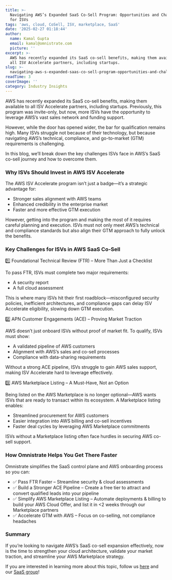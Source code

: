 ```yaml
---
title: >-
  Navigating AWS’s Expanded SaaS Co-Sell Program: Opportunities and Challenges
  for ISVs
tags: 'aws, cloud, CoSell, ISV, marketplace, SaaS'
date: '2025-02-27 01:18:44'
author:
  name: Kamal Gupta
  email: kamal@omnistrate.com
  picture: ''
excerpt: >-
  AWS has recently expanded its SaaS co-sell benefits, making them available to
  all ISV Accelerate partners, including startups.
slug: >-
  navigating-aws-s-expanded-saas-co-sell-program-opportunities-and-challenges-for-isvs
readTime: 3
coverImage: ''
category: Industry Insights
---
```


AWS has recently expanded its SaaS co-sell benefits, making them available to all ISV Accelerate partners, including startups. Previously, this program was invite-only, but now, more ISVs have the opportunity to leverage AWS’s vast sales network and funding support.

However, while the door has opened wider, the bar for qualification remains high. Many ISVs struggle not because of their technology, but because navigating AWS’s technical, compliance, and go-to-market (GTM) requirements is challenging.

In this blog, we’ll break down the key challenges ISVs face in AWS’s SaaS co-sell journey and how to overcome them.


### Why ISVs Should Invest in AWS ISV Accelerate


The AWS ISV Accelerate program isn’t just a badge—it’s a strategic advantage for:

- Stronger sales alignment with AWS teams
- Enhanced credibility in the enterprise market
- Faster and more effective GTM execution

However, getting into the program and making the most of it requires careful planning and execution. ISVs must not only meet AWS’s technical and compliance standards but also align their GTM approach to fully unlock the benefits.


### Key Challenges for ISVs in AWS SaaS Co-Sell


1️⃣ Foundational Technical Review (FTR) – More Than Just a Checklist

To pass FTR, ISVs must complete two major requirements:

 - A security report
 - A full cloud assessment

This is where many ISVs hit their first roadblock—misconfigured security policies, inefficient architectures, and compliance gaps can delay ISV Accelerate eligibility, slowing down GTM execution.

2️⃣ APN Customer Engagements (ACE) – Proving Market Traction

AWS doesn’t just onboard ISVs without proof of market fit. To qualify, ISVs must show:

- A validated pipeline of AWS customers
- Alignment with AWS’s sales and co-sell processes
- Compliance with data-sharing requirements

Without a strong ACE pipeline, ISVs struggle to gain AWS sales support, making ISV Accelerate hard to leverage effectively.

3️⃣ AWS Marketplace Listing – A Must-Have, Not an Option

Being listed on the AWS Marketplace is no longer optional—AWS wants ISVs that are ready to transact within its ecosystem. A Marketplace listing enables:

- Streamlined procurement for AWS customers
- Easier integration into AWS billing and co-sell incentives
- Faster deal cycles by leveraging AWS Marketplace commitments

ISVs without a Marketplace listing often face hurdles in securing AWS co-sell support.


### How Omnistrate Helps You Get There Faster 


Omnistrate simplifies the SaaS control plane and AWS onboarding process so you can:

- ✅ Pass FTR Faster – Streamline security & cloud assessments
- ✅ Build a Stronger ACE Pipeline – Create a free tier to attract and convert qualified leads into your pipeline
- ✅ Simplify AWS Marketplace Listing – Automate deployments & billing to build your AWS Cloud Offer, and list it in <2 weeks through our Marketplace partners
- ✅ Accelerate GTM with AWS – Focus on co-selling, not compliance headaches


### Summary


If you’re looking to navigate AWS’s SaaS co-sell expansion effectively, now is the time to strengthen your cloud architecture, validate your market traction, and streamline your AWS Marketplace strategy.

If you are interested in learning more about this topic, follow us [here][3] and our [SaaS group][4]!

  [3]: https://www.linkedin.com/company/omnistrate
  [4]: https://www.linkedin.com/groups/9880017/
